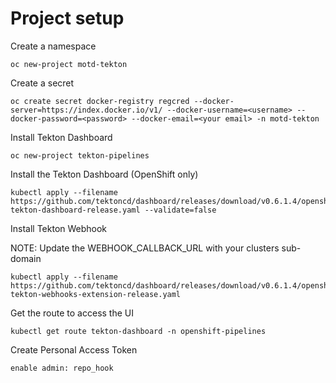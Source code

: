 # Project setup

Create a namespace

```
oc new-project motd-tekton
```

Create a secret

```
oc create secret docker-registry regcred --docker-server=https://index.docker.io/v1/ --docker-username=<username> --docker-password=<password> --docker-email=<your email> -n motd-tekton
```

Install Tekton Dashboard
```
oc new-project tekton-pipelines
```

Install the Tekton Dashboard (OpenShift only)
```
kubectl apply --filename https://github.com/tektoncd/dashboard/releases/download/v0.6.1.4/openshift-tekton-dashboard-release.yaml --validate=false
```

Install Tekton Webhook

NOTE: Update the WEBHOOK_CALLBACK_URL with your clusters sub-domain

```
kubectl apply --filename https://github.com/tektoncd/dashboard/releases/download/v0.6.1.4/openshift-tekton-webhooks-extension-release.yaml 
```

Get the route to access the UI

```
kubectl get route tekton-dashboard -n openshift-pipelines
```


Create Personal Access Token

```
enable admin: repo_hook

```